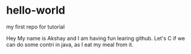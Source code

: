 # hello-world
my first repo for tutorial

Hey My name is Akshay and I am having fun learing github.
Let's C if we can do some contri in java, as I eat my meal from it.
